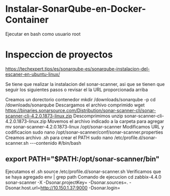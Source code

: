 # Instalar-SonarQube-en-Docker-Container

Ejecutar en bash como usuario root

# Inspeccion de proyectos

https://techexpert.tips/es/sonarqube-es/sonarqube-instalacion-del-escaner-en-ubuntu-linux/

Se tiene que realizar la instalacion del sonar-scanner, asi que se tienen que seguir los siguientes pasos o revisar el la URL proporcionada arriba

Creamos un dorectorio contenedor
mkdir /downloads/sonarqube -p
cd /downloads/sonarqube
Descargamos el archivo comprimido
wget https://binaries.sonarsource.com/Distribution/sonar-scanner-cli/sonar-scanner-cli-4.2.0.1873-linux.zip
Descomprimimos
unzip sonar-scanner-cli-4.2.0.1873-linux.zip
Movemos el archivo indicado a la carpeta para agregar
mv sonar-scanner-4.2.0.1873-linux /opt/sonar-scanner
Modificamos URL y codificacion
sudo nano /opt/sonar-scanner/conf/sonar-scanner.properties
Creamos archivo .sh para crear el PATH
sudo nano /etc/profile.d/sonar-scanner.sh
---contenido
#/bin/bash

export PATH="$PATH:/opt/sonar-scanner/bin"
---
Ejecutamos el .sh
source /etc/profile.d/sonar-scanner.sh
Verificamos que se haya agregado
env | grep path
Comando de ejecucion
cd zabbix-4.4.0
sonar-scanner -X -Dsonar.projectKey=<nombre proyecto> -Dsonar.sources=. -Dsonar.host.url=http://10.150.1.37:9000 -Dsonar.login=<token>